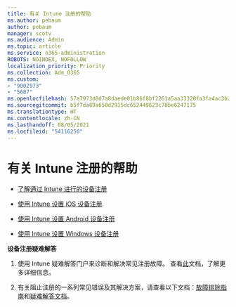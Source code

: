 ```yaml
---
title: 有关 Intune 注册的帮助
ms.author: pebaum
author: pebaum
manager: scotv
ms.audience: Admin
ms.topic: article
ms.service: o365-administration
ROBOTS: NOINDEX, NOFOLLOW
localization_priority: Priority
ms.collection: Adm_O365
ms.custom:
- "9002973"
- "5687"
ms.openlocfilehash: 57a7973d8d7a8daede01b86f8bf2261a5aa33328fa3fa4ac3b2e0a8967ee964b
ms.sourcegitcommit: b5f7da89a650d2915dc652449623c78be6247175
ms.translationtype: HT
ms.contentlocale: zh-CN
ms.lasthandoff: 08/05/2021
ms.locfileid: "54116250"
---
```

# <a name="help-with-intune-enrollment"></a>有关 Intune 注册的帮助


- [了解通过 Intune 进行的设备注册](https://docs.microsoft.com/intune/device-enrollment)

- [使用 Intune 设置 iOS 设备注册](https://docs.microsoft.com/intune/ios-enroll)

- [使用 Intune 设置 Android 设备注册](https://docs.microsoft.com/intune/android-enroll)

- [使用 Intune 设置 Windows 设备注册](https://docs.microsoft.com/intune/windows-enroll)

**设备注册疑难解答**

1. 使用 Intune 疑难解答门户来诊断和解决常见注册故障。 查看[此](https://docs.microsoft.com/intune/help-desk-operators)文档，了解更多详细信息。

2. 有关阻止注册的一系列常见错误及其解决方案，请查看以下文档：[故障排除指南](https://support.microsoft.com/help/4469913/troubleshooting-windows-device-enrollment-problems-in-microsoft-intune)和[疑难解答文档](https://docs.microsoft.com/intune/troubleshoot-device-enrollment-in-intune)。